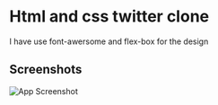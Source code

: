 

# Html and css twitter clone

I have use font-awersome and flex-box for the design


## Screenshots

![App Screenshot](https://i.ytimg.com/vi/1kWCnohgR54/maxresdefault.jpg)


